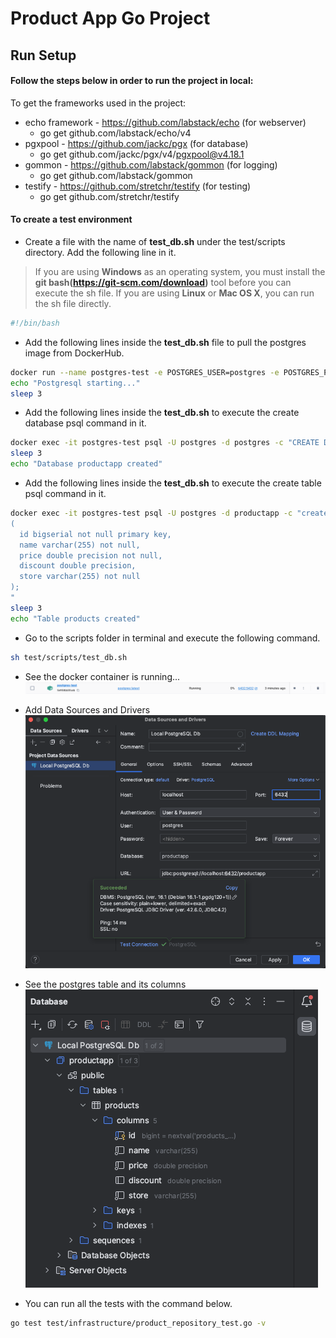 # Product App Go Project
## Run Setup

#### Follow the steps below in order to run the project in local:

To get the frameworks used in the project:
- echo framework - https://github.com/labstack/echo (for webserver)
  - go get github.com/labstack/echo/v4
- pgxpool - https://github.com/jackc/pgx (for database)
  - go get github.com/jackc/pgx/v4/pgxpool@v4.18.1
- gommon - https://github.com/labstack/gommon (for logging)
  - go get github.com/labstack/gommon
- testify - https://github.com/stretchr/testify (for testing)
  - go get github.com/stretchr/testify


#### To create a test environment
- Create a file with the name of **test_db.sh** under the test/scripts directory. Add the following line in it.
> If you are using **Windows** as an operating system, you must install the **git bash(https://git-scm.com/download)** tool before you can execute the sh file. If you are using **Linux** or **Mac OS X**, you can run the sh file directly.

```bash
#!/bin/bash
```
- Add the following lines inside the **test_db.sh** file to pull the postgres image from DockerHub.
```bash
docker run --name postgres-test -e POSTGRES_USER=postgres -e POSTGRES_PASSWORD=postgres -p 6432:5432 -d postgres:latest
echo "Postgresql starting..."
sleep 3
```
- Add the following lines inside the **test_db.sh** to execute the create database psql command in it.
```bash
docker exec -it postgres-test psql -U postgres -d postgres -c "CREATE DATABASE productapp"
sleep 3
echo "Database productapp created"
```
- Add the following lines inside the **test_db.sh** to execute the create table psql command in it.
```bash
docker exec -it postgres-test psql -U postgres -d productapp -c "create table if not exists products
(
  id bigserial not null primary key,
  name varchar(255) not null,
  price double precision not null,
  discount double precision,
  store varchar(255) not null
);
"
sleep 3
echo "Table products created"
```
- Go to the scripts folder in terminal and execute the following command.
```bash
sh test/scripts/test_db.sh
```
- See the docker container is running...
![Postgres instance running](/test/documentation/docker-postgres-running.png "Postgres instance running")

- Add Data Sources and Drivers
![Postgres db config](/test/documentation/postgres-db-config.png "Postgres db config")

- See the postgres table and its columns
![Postgres db table](/test/documentation/postgres-db-table.png "Postgres db table")


- You can run all the tests with the command below.
```bash
go test test/infrastructure/product_repository_test.go -v
```